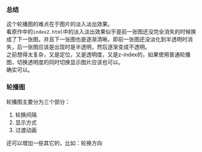 ### 总结
这个轮播图的难点在于图片的淡入淡出效果。  
看原作中的`index2.html`中的淡入淡出效果似乎是前一张图还没完全消失的时候换成了下一张图，并且下一张图也是逐渐清晰。即前一张图还没淡化到半透明时消失，后一张图应该是出现时是半透明，然后逐渐变成不透明。  
之前想得太复杂，又是定位，又是透明度，又是z-index的，如果使用普通轮播图，切换透明度的同时切换显示图片应该也可以。  
确实可以。  
  

### 轮播图
轮播图主要分为三个部分：  
1. 轮换间隔
2. 显示方式
3. 过渡动画  
  
还可以增加一些其它的，比如：轮换方向